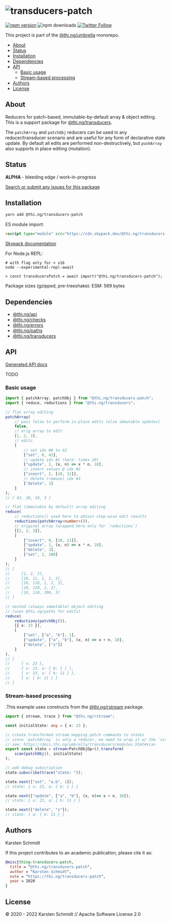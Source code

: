 <!-- This file is generated - DO NOT EDIT! -->

# ![transducers-patch](https://media.thi.ng/umbrella/banners-20220914/thing-transducers-patch.svg?65b2fde5)

[![npm version](https://img.shields.io/npm/v/@thi.ng/transducers-patch.svg)](https://www.npmjs.com/package/@thi.ng/transducers-patch)
![npm downloads](https://img.shields.io/npm/dm/@thi.ng/transducers-patch.svg)
[![Twitter Follow](https://img.shields.io/twitter/follow/thing_umbrella.svg?style=flat-square&label=twitter)](https://twitter.com/thing_umbrella)

This project is part of the
[@thi.ng/umbrella](https://github.com/thi-ng/umbrella/) monorepo.

- [About](#about)
- [Status](#status)
- [Installation](#installation)
- [Dependencies](#dependencies)
- [API](#api)
  - [Basic usage](#basic-usage)
  - [Stream-based processing](#stream-based-processing)
- [Authors](#authors)
- [License](#license)

## About

Reducers for patch-based, immutable-by-default array & object editing. This is a support package for [@thi.ng/transducers](https://github.com/thi-ng/umbrella/tree/develop/packages/transducers).

The `patchArray` and `patchObj` reducers can be used in any
reducer/transducer scenario and are useful for any form of declarative
state update. By default all edits are performed non-destructively, but
`pushArray` also supports in place editing (mutation).

## Status

**ALPHA** - bleeding edge / work-in-progress

[Search or submit any issues for this package](https://github.com/thi-ng/umbrella/issues?q=%5Btransducers-patch%5D+in%3Atitle)

## Installation

```bash
yarn add @thi.ng/transducers-patch
```

ES module import:

```html
<script type="module" src="https://cdn.skypack.dev/@thi.ng/transducers-patch"></script>
```

[Skypack documentation](https://docs.skypack.dev/)

For Node.js REPL:

```text
# with flag only for < v16
node --experimental-repl-await

> const transducersPatch = await import("@thi.ng/transducers-patch");
```

Package sizes (gzipped, pre-treeshake): ESM: 569 bytes

## Dependencies

- [@thi.ng/api](https://github.com/thi-ng/umbrella/tree/develop/packages/api)
- [@thi.ng/checks](https://github.com/thi-ng/umbrella/tree/develop/packages/checks)
- [@thi.ng/errors](https://github.com/thi-ng/umbrella/tree/develop/packages/errors)
- [@thi.ng/paths](https://github.com/thi-ng/umbrella/tree/develop/packages/paths)
- [@thi.ng/transducers](https://github.com/thi-ng/umbrella/tree/develop/packages/transducers)

## API

[Generated API docs](https://docs.thi.ng/umbrella/transducers-patch/)

TODO

### Basic usage

```ts
import { patchArray, patchObj } from "@thi.ng/transducers-patch";
import { reduce, reductions } from "@thi.ng/transducers";

// flat array editing
patchArray(
    // pass false to perform in-place edits (else immutable updates)
    false,
    // orig array to edit
    [1, 2, 3],
    // edits
    [
        // set idx #0 to 42
        ["set", 0, 42],
        // update idx #1 (here: times 10)
        ["update", 1, (x, n) => x * n, 10],
        // insert values @ idx #2
        ["insert", 2, [10, 11]],
        // delete (remove) idx #3
        ["delete", 3]
    ]
);
// [ 42, 20, 10, 3 ]

// flat (immutable by default) array editing
reduce(
    // reductions() used here to obtain step-wise edit results
    reductions(patchArray<number>()),
    // original array (wrapped here only for `reductions`)
    [[1, 2, 3]],
    [
        ["insert", 0, [10, 11]],
        ["update", 1, (x, n) => x * n, 10],
        ["delete", 3],
        ["set", 2, 200]
    ]
);
// [
//     [1, 2, 3],
//     [10, 11, 1, 2, 3],
//     [10, 110, 1, 2, 3],
//     [10, 110, 1, 3],
//     [10, 110, 200, 3]
// ]

// nested (always immutable) object editing
// (uses @thi.ng/paths for edits)
reduce(
    reductions(patchObj()),
    [{ x: 23 }],
    [
        ["set", ["a", "b"], 1],
        ["update", ["a", "b"], (x, n) => x + n, 10],
        ["delete", ["x"]]
    ]
),
// [
//     { x: 23 },
//     { x: 23, a: { b: 1 } },
//     { x: 23, a: { b: 11 } },
//     { a: { b: 11 } }
// ]
```

### Stream-based processing

.This example uses constructs from the
[@thi.ng/rstream](https://github.com/thi-ng/umbrella/tree/develop/packages/rstream)
package.

```ts
import { stream, trace } from "@thi.ng/rstream";

const initialState: any = { x: 23 };

// create transformed stream mapping patch commands to states
// since `patchArray` is only a reducer, we need to wrap it w/ the `scan` transducer
// see: https://docs.thi.ng/umbrella/transducers/modules.html#scan
export const state = stream<PatchObjOp>().transform(
    scan(patchObj(), initialState)
);

// add debug subscription
state.subscribe(trace("state: "));

state.next(["set", "a.b", 1]);
// state: { x: 23, a: { b: 1 } }

state.next(["update", ["a", "b"], (x, n)=> x + n, 10]);
// state: { x: 23, a: { b: 11 } }

state.next(["delete", "x"]);
// state: { a: { b: 11 } }
```

## Authors

Karsten Schmidt

If this project contributes to an academic publication, please cite it as:

```bibtex
@misc{thing-transducers-patch,
  title = "@thi.ng/transducers-patch",
  author = "Karsten Schmidt",
  note = "https://thi.ng/transducers-patch",
  year = 2020
}
```

## License

&copy; 2020 - 2022 Karsten Schmidt // Apache Software License 2.0
